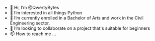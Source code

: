- 👋 Hi, I’m @QwertyBytes
- 👀 I’m interested in all things Python
- 🌱 I’m currently enrolled in a Bachelor of Arts and work in the Civil Engineering sector.
- 💞️ I’m looking to collaborate on a project that's suitable for beginners
- 📫 How to reach me ...

<!---
QwertyBytes/QwertyBytes is a ✨ special ✨ repository because its `README.md` (this file) appears on your GitHub profile.
You can click the Preview link to take a look at your changes.
--->
